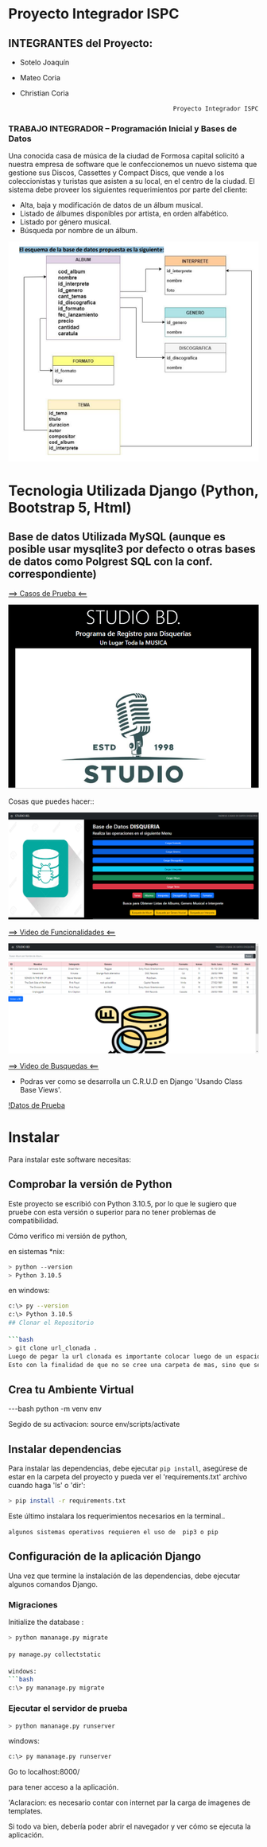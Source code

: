 # Proyecto Integrador ISPC
## INTEGRANTES del Proyecto: 
- Sotelo Joaquín
- Mateo Coria
- Christian Coria

                                                 Proyecto Integrador ISPC

### TRABAJO INTEGRADOR – Programación Inicial y Bases de Datos

Una conocida casa de música de la ciudad de Formosa capital solicitó a nuestra empresa de
software que le confeccionemos un nuevo sistema que gestione sus Discos, Cassettes y
Compact Discs, que vende a los coleccionistas y turistas que asisten a su local, en el centro
de la ciudad.
El sistema debe proveer los siguientes requerimientos por parte del cliente:
- Alta, baja y modificación de datos de un álbum musical.
- Listado de álbumes disponibles por artista, en orden alfabético.
- Listado por género musical.
- Búsqueda por nombre de un álbum.

![](./esquema-BD.png)

# Tecnologia Utilizada Django (Python, Bootstrap 5, Html)
## Base de datos Utilizada MySQL (aunque es posible usar mysqlite3 por defecto o otras bases de datos como Polgrest SQL con la conf.      correspondiente)

[==> Casos de Prueba <==](https://docs.google.com/spreadsheets/d/1XS3uoYypWx3NZjh3MMgHA_54NBxl6aaDTBgHDIhAgvY/edit?usp=sharing)

![](./portada.png)

Cosas que puedes hacer::

![](./menu.png)

[==> Video de Funcionalidades <==](https://www.loom.com/share/06ffe088ba6f4e33a182fb5ef1b79a85) 

![](./busqueda.png)

[==> Video de Busquedas <==](https://www.loom.com/share/81f684285de14e0aa58a94b92a5a70eb)


- Podras ver como se desarrolla un C.R.U.D en Django 'Usando Class Base Views'.

[!Datos de Prueba](https://docs.google.com/document/d/1Gkf8ZHBYjUw1yerKkbCGFeuYdfOyDwW7CUbWpGJ4Wjw/edit?usp=sharing)

# Instalar

Para instalar este software necesitas:

## Comprobar la versión de Python
Este proyecto se escribió con Python 3.10.5, por lo que le sugiero que pruebe con esta versión o superior para no tener problemas de compatibilidad.

Cómo verifico mi versión de python,

en sistemas *nix: 

```bash
> python --version
> Python 3.10.5
```

en windows:

```bash
c:\> py --version
c:\> Python 3.10.5
## Clonar el Repositorio

```bash
> git clone url_clonada . 
Luego de pegar la url clonada es importante colocar luego de un espacio, un Punto.
Esto con la finalidad de que no se cree una carpeta de mas, sino que se copie El Proyecto dentro de la raiz de la carpeta seleccionada para ese fin.

```
## Crea tu Ambiente Virtual
---bash
python -m venv env

Segido de su activacion:
source env/scripts/activate

## Instalar dependencias
Para instalar las dependencias, debe ejecutar `pip install`, asegúrese de estar en la carpeta del proyecto y pueda ver el 'requirements.txt' archivo cuando haga 'ls' o 'dir':

```bash
> pip install -r requirements.txt
```
Este último instalara los requerimientos necesarios en la terminal..

`algunos sistemas operativos requieren el uso de  pip3 o pip `

## Configuración de la aplicación Django

Una vez que termine la instalación de las dependencias, debe ejecutar algunos comandos Django.

### Migraciones

Initialize the database
:
```bash
> python mananage.py migrate

py manage.py collectstatic

windows:
```bash
c:\> py mananage.py migrate
```

### Ejecutar el servidor de prueba

```bash
> python mananage.py runserver
```
windows:
```bash
c:\> py mananage.py runserver
```
Go to localhost:8000/

para tener acceso a la aplicación.

'Aclaracion: es necesario contar con internet par la carga de imagenes de templates.

Si todo va bien, debería poder abrir el navegador y ver cómo se ejecuta la aplicación.


